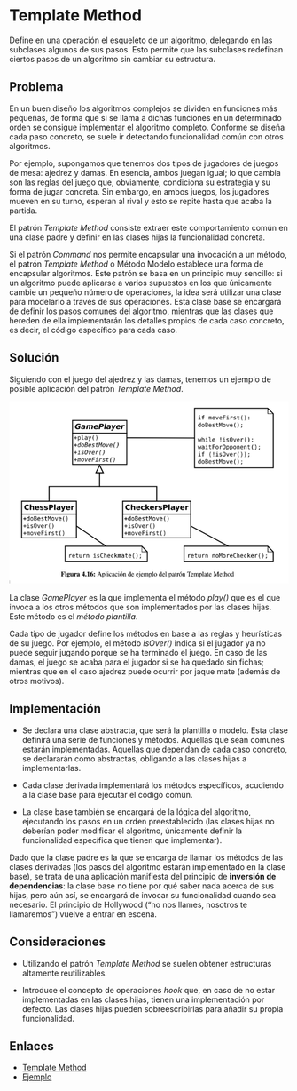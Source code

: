 # Template Method

Define en una operación el esqueleto de un algoritmo, delegando en las subclases algunos de sus pasos. Esto permite
que las subclases redefinan ciertos pasos de un algoritmo sin cambiar su estructura.


## Problema

En un buen diseño los algoritmos complejos se dividen en funciones más pequeñas, de forma que si se llama a dichas funciones 
en un determinado orden se consigue implementar el algoritmo completo. Conforme se diseña cada paso concreto, se suele
ir detectando funcionalidad común con otros algoritmos.

Por ejemplo, supongamos que tenemos dos tipos de jugadores de juegos de mesa: ajedrez y damas. En esencia, ambos juegan 
igual; lo que cambia son las reglas del juego que, obviamente, condiciona su estrategia y su forma de jugar concreta. Sin 
embargo, en ambos juegos, los jugadores mueven en su turno, esperan al rival y esto se repite hasta que acaba la partida.

El patrón *Template Method* consiste extraer este comportamiento común en una clase padre y definir en las clases hijas 
la funcionalidad concreta.

Si el patrón *Command* nos permite encapsular una invocación a un método, el patrón *Template Method* o Método Modelo 
establece una forma de encapsular algoritmos. Este patrón se basa en un principio muy sencillo: si un algoritmo puede 
aplicarse a varios supuestos en los que únicamente cambie un pequeño número de operaciones, la idea será utilizar una 
clase para modelarlo a través de sus operaciones. Esta clase base se encargará de definir los pasos comunes del algoritmo, 
mientras que las clases que hereden de ella implementarán los detalles propios de cada caso concreto, es decir, el 
código específico para cada caso.


## Solución

Siguiendo con el juego del ajedrez y las damas, tenemos un ejemplo de posible aplicación del patrón *Template Method*.

![TemplateMethod](example/imgs/TemplateMethod.png)

La clase *GamePlayer* es la que implementa el método *play()* que es el que invoca a los otros métodos que son implementados
por las clases hijas. Este método es el *método plantilla*.

Cada tipo de jugador define los métodos en base a las reglas y heurísticas de su juego. Por ejemplo, el método *isOver()* 
indica si el jugador ya no puede seguir jugando porque se ha terminado el juego. En caso de las damas, el juego se acaba 
para el jugador si se ha quedado sin fichas; mientras que en el caso ajedrez puede ocurrir por jaque mate (además de otros motivos).


## Implementación

* Se declara una clase abstracta, que será la plantilla o modelo. Esta clase definirá una serie de funciones y métodos. 
Aquellas que sean comunes estarán implementadas. Aquellas que dependan de cada caso concreto, se declararán como abstractas, 
obligando a las clases hijas a implementarlas.

* Cada clase derivada implementará los métodos específicos, acudiendo a la clase base para ejecutar el código común. 

* La clase base también se encargará de la lógica del algoritmo, ejecutando los pasos en un orden preestablecido 
(las clases hijas no deberían poder modificar el algoritmo, únicamente definir la funcionalidad específica que tienen que implementar).


Dado que la clase padre es la que se encarga de llamar los métodos de las clases derivadas (los pasos del algoritmo estarán 
implementado en la clase base), se trata de una aplicación manifiesta del principio de **inversión de dependencias**: 
la clase base no tiene por qué saber nada acerca de sus hijas, pero aún así, se encargará de invocar su funcionalidad 
cuando sea necesario. El principio de Hollywood (“no nos llames, nosotros te llamaremos”) vuelve a entrar en escena.


## Consideraciones

* Utilizando el patrón *Template Method* se suelen obtener estructuras altamente reutilizables.

* Introduce el concepto de operaciones *hook* que, en caso de no estar implementadas en las clases hijas, tienen una 
implementación por defecto. Las clases hijas pueden sobreescribirlas para añadir su propia funcionalidad.


## Enlaces
* [Template Method](https://es.wikipedia.org/wiki/Template_Method_%28patr%C3%B3n_de_dise%C3%B1o%29)
* [Ejemplo](https://danielggarcia.wordpress.com/2014/05/05/patrones-de-comportamiento-iii-template-method/)
